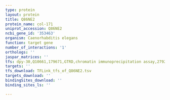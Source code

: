 ```yaml
---
type: protein
layout: protein
title: Q86NE2
protein_name: col-171
uniprot_accession: Q86NE2
ncbi_gene_id: '353463'
organism: Caenorhabditis elegans
function: target gene
number_of_interactions: '1'
orthologs: ''
jaspar_matrices: ''
tfs: dpy-30,Q10661,179671,GTRD,chromatin immunoprecipitation assay,27924024%5Buid%5D,No
targets: ''
tfs_download: TFLink_tfs_of_Q86NE2.tsv
targets_download: ''
bindingSites_download: ''
binding_sites_ls: ''

---
```

